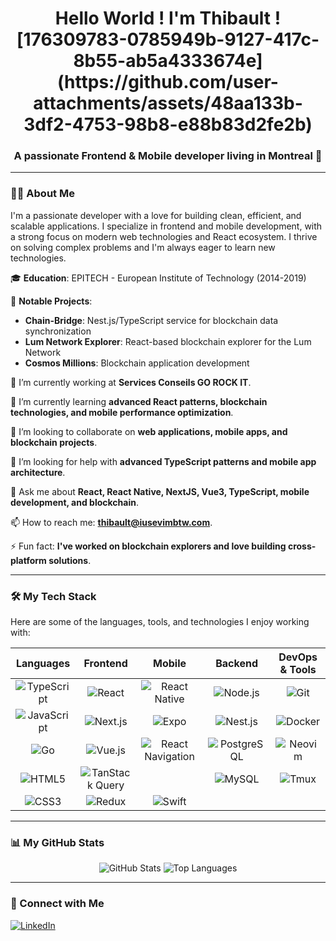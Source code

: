 <h1 align="center">Hello World ! I'm Thibault ![176309783-0785949b-9127-417c-8b55-ab5a4333674e](https://github.com/user-attachments/assets/48aa133b-3df2-4753-98b8-e88b83d2fe2b)
</h1>
<h3 align="center">A passionate Frontend & Mobile developer living in Montreal 🍁</h3>

---

### 👨‍💻 About Me

I'm a passionate developer with a love for building clean, efficient, and scalable applications. I specialize in frontend and mobile development, with a strong focus on modern web technologies and React ecosystem. I thrive on solving complex problems and I'm always eager to learn new technologies.

🎓 **Education**: EPITECH - European Institute of Technology (2014-2019)

🚀 **Notable Projects**:
  - **Chain-Bridge**: Nest.js/TypeScript service for blockchain data synchronization
  - **Lum Network Explorer**: React-based blockchain explorer for the Lum Network
  - **Cosmos Millions**: Blockchain application development

🔭 I’m currently working at **Services Conseils GO ROCK IT**.

🌱 I’m currently learning **advanced React patterns, blockchain technologies, and mobile performance optimization**.

👯 I’m looking to collaborate on **web applications, mobile apps, and blockchain projects**.

🤔 I’m looking for help with **advanced TypeScript patterns and mobile app architecture**.

💬 Ask me about **React, React Native, NextJS, Vue3, TypeScript, mobile development, and blockchain**.

📫 How to reach me: **thibault@iusevimbtw.com**.

⚡ Fun fact: **I've worked on blockchain explorers and love building cross-platform solutions**.

---

### 🛠️ My Tech Stack

Here are some of the languages, tools, and technologies I enjoy working with:

|                                                     Languages                                                     |                                                          Frontend                                                           |                                                           Mobile                                                            |                                                      Backend                                                      |                                            DevOps & Tools                                             |
| :---------------------------------------------------------------------------------------------------------------: | :-------------------------------------------------------------------------------------------------------------------------: | :-------------------------------------------------------------------------------------------------------------------------: | :---------------------------------------------------------------------------------------------------------------: | :---------------------------------------------------------------------------------------------------: |
| ![TypeScript](https://img.shields.io/badge/TypeScript-3178C6?style=for-the-badge&logo=typescript&logoColor=white) |             ![React](https://img.shields.io/badge/React-20232A?style=for-the-badge&logo=react&logoColor=61DAFB)             |      ![React Native](https://img.shields.io/badge/React_Native-20232A?style=for-the-badge&logo=react&logoColor=61DAFB)      |    ![Node.js](https://img.shields.io/badge/Node.js-339933?style=for-the-badge&logo=nodedotjs&logoColor=white)     |     ![Git](https://img.shields.io/badge/Git-F05032?style=for-the-badge&logo=git&logoColor=white)      |
| ![JavaScript](https://img.shields.io/badge/JavaScript-F7DF1E?style=for-the-badge&logo=javascript&logoColor=black) |         ![Next.js](https://img.shields.io/badge/Next.js-000000?style=for-the-badge&logo=nextdotjs&logoColor=white)          |               ![Expo](https://img.shields.io/badge/Expo-000020?style=for-the-badge&logo=expo&logoColor=white)               |      ![Nest.js](https://img.shields.io/badge/Nest.js-E0234E?style=for-the-badge&logo=nestjs&logoColor=white)      | ![Docker](https://img.shields.io/badge/Docker-2496ED?style=for-the-badge&logo=docker&logoColor=white) |
|             ![Go](https://img.shields.io/badge/Go-00ADD8?style=for-the-badge&logo=go&logoColor=white)             |           ![Vue.js](https://img.shields.io/badge/Vue.js-4FC08D?style=for-the-badge&logo=vuedotjs&logoColor=white)           | ![React Navigation](https://img.shields.io/badge/React%20Navigation-20232A?style=for-the-badge&logo=react&logoColor=61DAFB) | ![PostgreSQL](https://img.shields.io/badge/PostgreSQL-316192?style=for-the-badge&logo=postgresql&logoColor=white) | ![Neovim](https://img.shields.io/badge/Neovim-57A143?style=for-the-badge&logo=neovim&logoColor=white) |
|        ![HTML5](https://img.shields.io/badge/HTML5-E34F26?style=for-the-badge&logo=html5&logoColor=white)         | ![TanStack Query](https://img.shields.io/badge/TanStack%20Query-FF4154?style=for-the-badge&logo=reactquery&logoColor=white) |                                                                                                                             |        ![MySQL](https://img.shields.io/badge/MySQL-4479A1?style=for-the-badge&logo=mysql&logoColor=white)         |    ![Tmux](https://img.shields.io/badge/tmux-1BB91F?style=for-the-badge&logo=tmux&logoColor=white)    |
|          ![CSS3](https://img.shields.io/badge/CSS3-1572B6?style=for-the-badge&logo=css3&logoColor=white)          |             ![Redux](https://img.shields.io/badge/Redux-593D88?style=for-the-badge&logo=redux&logoColor=white)              |             ![Swift](https://img.shields.io/badge/Swift-F05138?style=for-the-badge&logo=swift&logoColor=white)              |                                                                                                                   |                                                                                                       |

---

### 📊 My GitHub Stats

<p align="center">
  <img src="https://github-readme-stats.vercel.app/api?username=ThibaultJRD&show_icons=true&theme=catppuccin_mocha&rank_icon=github" alt="GitHub Stats" />
  <img src="https://github-readme-stats.vercel.app/api/top-langs/?username=ThibaultJRD&layout=compact&theme=catppuccin_mocha" alt="Top Languages" />
</p>

---

### 🔗 Connect with Me

<p align="left">
  <a href="https://linkedin.com/in/thibault-jaillard" target="_blank">
    <img src="https://img.shields.io/badge/LinkedIn-0077B5?style=for-the-badge&logo=linkedin&logoColor=white" alt="LinkedIn"/>
  </a>
</p>
